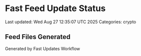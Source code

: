 # Fast Feed Update Status
Last updated: Wed Aug 27 12:35:07 UTC 2025
Categories: crypto

## Feed Files Generated

Generated by Fast Updates Workflow
